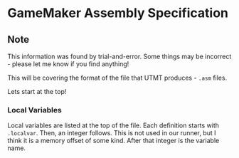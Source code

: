 # GameMaker Assembly Specification

## Note
This information was found by trial-and-error. Some things may be incorrect - please let me know if you find anything!

This will be covering the format of the file that UTMT produces - `.asm` files.

Lets start at the top!

### Local Variables
Local variables are listed at the top of the file. Each definition starts with `.localvar`. Then, an integer follows. This is not used in our runner, but I think it is a memory offset of some kind.
After that integer is the variable name.